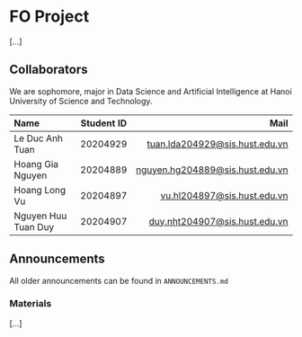 # FO Project
[...]
## Collaborators 
We are sophomore, major in Data Science and Artificial Intelligence at Hanoi University of Science and Technology.

| Name                         | Student ID       | Mail                                      |
| :---                         |    :----:        |          ---:                             |
| Le Duc Anh Tuan              | 20204929         | tuan.lda204929@sis.hust.edu.vn            |
| Hoang Gia Nguyen             | 20204889         | nguyen.hg204889@sis.hust.edu.vn           |
| Hoang Long Vu                | 20204897         | vu.hl204897@sis.hust.edu.vn               |
| Nguyen Huu Tuan Duy          | 20204907         | duy.nht204907@sis.hust.edu.vn             |

## Announcements
All older announcements can be found in `ANNOUNCEMENTS.md`
### Materials
[...]